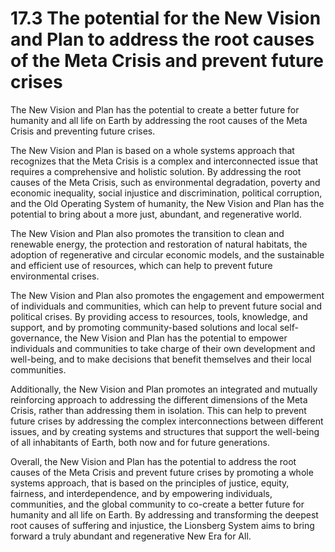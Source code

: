 # 17.3 The potential for the New Vision and Plan to address the root causes of the Meta Crisis and prevent future crises

The New Vision and Plan has the potential to create a better future for humanity and all life on Earth by addressing the root causes of the Meta Crisis and preventing future crises.

The New Vision and Plan is based on a whole systems approach that recognizes that the Meta Crisis is a complex and interconnected issue that requires a comprehensive and holistic solution. By addressing the root causes of the Meta Crisis, such as environmental degradation, poverty and economic inequality, social injustice and discrimination, political corruption, and the Old Operating System of humanity, the New Vision and Plan has the potential to bring about a more just, abundant,  and regenerative world. 

The New Vision and Plan also promotes the transition to clean and renewable energy, the protection and restoration of natural habitats, the adoption of regenerative and circular economic models, and the sustainable and efficient use of resources, which can help to prevent future environmental crises.

The New Vision and Plan also promotes the engagement and empowerment of individuals and communities, which can help to prevent future social and political crises. By providing access to resources, tools, knowledge, and support, and by promoting community-based solutions and local self-governance, the New Vision and Plan has the potential to empower individuals and communities to take charge of their own development and well-being, and to make decisions that benefit themselves and their local communities.

Additionally, the New Vision and Plan promotes an integrated and mutually reinforcing approach to addressing the different dimensions of the Meta Crisis, rather than addressing them in isolation. This can help to prevent future crises by addressing the complex interconnections between different issues, and by creating systems and structures that support the well-being of all inhabitants of Earth, both now and for future generations.

Overall, the New Vision and Plan has the potential to address the root causes of the Meta Crisis and prevent future crises by promoting a whole systems approach, that is based on the principles of justice, equity, fairness, and interdependence, and by empowering individuals, communities, and the global community to co-create a better future for humanity and all life on Earth. By addressing and transforming the deepest root causes of suffering and injustice, the Lionsberg System aims to bring forward a truly abundant and regenerative New Era for All. 